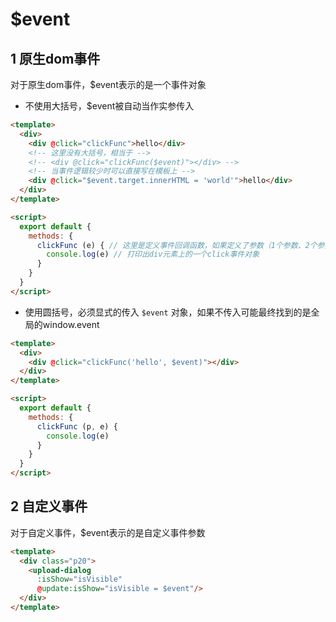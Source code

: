# $event

## 1 原生dom事件

对于原生dom事件，$event表示的是一个事件对象

- 不使用大括号，$event被自动当作实参传入

```html
<template>
  <div>
    <div @click="clickFunc">hello</div>
    <!-- 这里没有大括号，相当于 -->
    <!-- <div @click="clickFunc($event)"></div> -->
    <!-- 当事件逻辑较少时可以直接写在模板上 -->
    <div @click="$event.target.innerHTML = 'world'">hello</div>
  </div>
</template>

<script>
  export default {
    methods: {
      clickFunc (e) { // 这里是定义事件回调函数，如果定义了参数（1个参数、2个参数或者多个参数），那么事件触发时就得传入相应参数数据
        console.log(e) // 打印出div元素上的一个click事件对象
      }
    }
  }
</script>
```

- 使用圆括号，必须显式的传入 `$event` 对象，如果不传入可能最终找到的是全局的window.event

```html
<template>
  <div>
    <div @click="clickFunc('hello', $event)"></div>
  </div>
</template>

<script>
  export default {
    methods: {
      clickFunc (p, e) {
        console.log(e)
      }
    }
  }
</script>
```

## 2 自定义事件

对于自定义事件，$event表示的是自定义事件参数

```html
<template>
  <div class="p20">
    <upload-dialog
      :isShow="isVisible"
      @update:isShow="isVisible = $event"/>
  </div>
</template>
```
